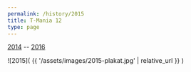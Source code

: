 ```yaml
---
permalink: /history/2015
title: T-Mania 12
type: page
---
```


[2014](/history/2014) -- [2016](/history/2016)

![2015]( {{ '/assets/images/2015-plakat.jpg' | relative_url }} )

